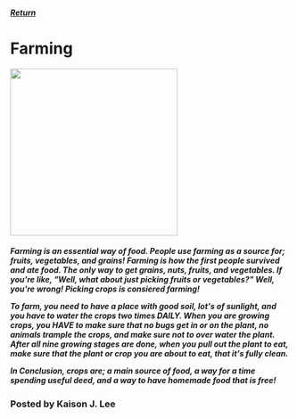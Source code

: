 <html>
  <head>
    <title>Ian's Wiki - Farming</title>
  </head>
  <body>
    <h5>
      <a href="index.md">Return</a>
    </h5>
    <h1>Farming</h1>
    <img src="https://upload.wikimedia.org/wikipedia/commons/8/81/Woman_at_work%2C_Gujarat.jpg" width=300 height=300>
    <h5>
      <p>
        Farming is an essential way of food. People use farming as a source for; fruits, vegetables, and grains! Farming is how the first people survived and ate food. The only way to get grains, nuts, fruits, and vegetables. If you're like, "Well, what about just picking fruits or vegetables?" Well, you're wrong! Picking crops is consiered farming! 
      </p>
      <p>
        To farm, you need to have a place with good soil, lot's of sunlight, and you have to water the crops two times DAILY. When you are growing crops, you HAVE to make sure that no bugs get in or on the plant, no animals trample the crops, and make sure not to over water the plant. After all nine growing stages are done, when you pull out the plant to eat, make sure that the plant or crop you are about to eat, that it's fully clean.
      </p>
      <p>
        In Conclusion, crops are; a main source of food, a way for a time spending useful deed, and a way to have homemade food that is free!
      </p>
    </h5>
    <h3>Posted by Kaison J. Lee</h3>
  </body>
</html>
